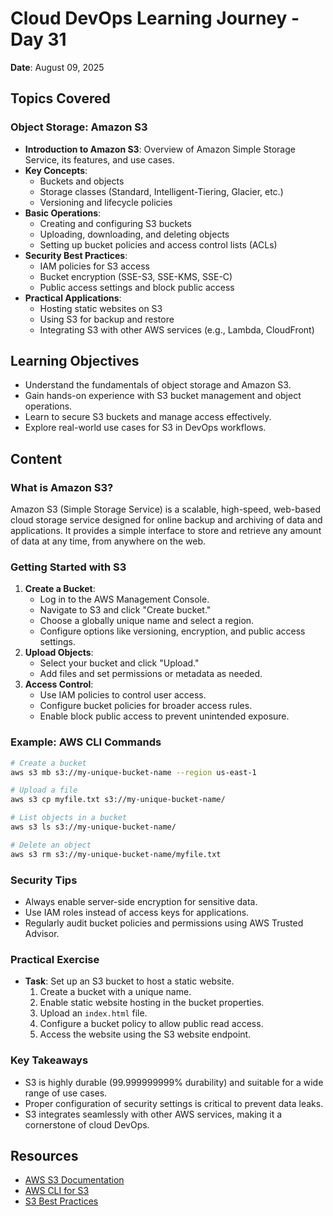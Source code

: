 # Cloud DevOps Learning Journey - Day 31

**Date**: August 09, 2025  

## Topics Covered
### Object Storage: Amazon S3
- **Introduction to Amazon S3**: Overview of Amazon Simple Storage Service, its features, and use cases.
- **Key Concepts**:
  - Buckets and objects
  - Storage classes (Standard, Intelligent-Tiering, Glacier, etc.)
  - Versioning and lifecycle policies
- **Basic Operations**:
  - Creating and configuring S3 buckets
  - Uploading, downloading, and deleting objects
  - Setting up bucket policies and access control lists (ACLs)
- **Security Best Practices**:
  - IAM policies for S3 access
  - Bucket encryption (SSE-S3, SSE-KMS, SSE-C)
  - Public access settings and block public access
- **Practical Applications**:
  - Hosting static websites on S3
  - Using S3 for backup and restore
  - Integrating S3 with other AWS services (e.g., Lambda, CloudFront)

## Learning Objectives
- Understand the fundamentals of object storage and Amazon S3.
- Gain hands-on experience with S3 bucket management and object operations.
- Learn to secure S3 buckets and manage access effectively.
- Explore real-world use cases for S3 in DevOps workflows.

## Content
### What is Amazon S3?
Amazon S3 (Simple Storage Service) is a scalable, high-speed, web-based cloud storage service designed for online backup and archiving of data and applications. It provides a simple interface to store and retrieve any amount of data at any time, from anywhere on the web.

### Getting Started with S3
1. **Create a Bucket**:
   - Log in to the AWS Management Console.
   - Navigate to S3 and click "Create bucket."
   - Choose a globally unique name and select a region.
   - Configure options like versioning, encryption, and public access settings.
2. **Upload Objects**:
   - Select your bucket and click "Upload."
   - Add files and set permissions or metadata as needed.
3. **Access Control**:
   - Use IAM policies to control user access.
   - Configure bucket policies for broader access rules.
   - Enable block public access to prevent unintended exposure.

### Example: AWS CLI Commands
```bash
# Create a bucket
aws s3 mb s3://my-unique-bucket-name --region us-east-1

# Upload a file
aws s3 cp myfile.txt s3://my-unique-bucket-name/

# List objects in a bucket
aws s3 ls s3://my-unique-bucket-name/

# Delete an object
aws s3 rm s3://my-unique-bucket-name/myfile.txt
```

### Security Tips
- Always enable server-side encryption for sensitive data.
- Use IAM roles instead of access keys for applications.
- Regularly audit bucket policies and permissions using AWS Trusted Advisor.

### Practical Exercise
- **Task**: Set up an S3 bucket to host a static website.
  1. Create a bucket with a unique name.
  2. Enable static website hosting in the bucket properties.
  3. Upload an `index.html` file.
  4. Configure a bucket policy to allow public read access.
  5. Access the website using the S3 website endpoint.

### Key Takeaways
- S3 is highly durable (99.999999999% durability) and suitable for a wide range of use cases.
- Proper configuration of security settings is critical to prevent data leaks.
- S3 integrates seamlessly with other AWS services, making it a cornerstone of cloud DevOps.

## Resources
- [AWS S3 Documentation](https://docs.aws.amazon.com/AmazonS3/latest/userguide/Welcome.html)
- [AWS CLI for S3](https://awscli.amazonaws.com/v2/documentation/api/latest/reference/s3/index.html)
- [S3 Best Practices](https://aws.amazon.com/s3/best-practices/)